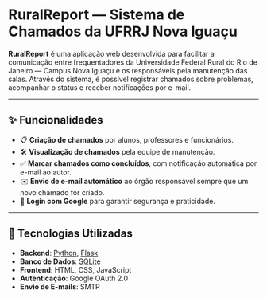 # RuralReport — Sistema de Chamados da UFRRJ Nova Iguaçu

**RuralReport** é uma aplicação web desenvolvida para facilitar a comunicação entre frequentadores da Universidade Federal Rural do Rio de Janeiro — Campus Nova Iguaçu e os responsáveis pela manutenção das salas. Através do sistema, é possível registrar chamados sobre problemas, acompanhar o status e receber notificações por e-mail.

---

## ✨ Funcionalidades

- 📋 **Criação de chamados** por alunos, professores e funcionários.
- 🛠️ **Visualização de chamados** pela equipe de manutenção.
- ✅ **Marcar chamados como concluídos**, com notificação automática por e-mail ao autor.
- ✉️ **Envio de e-mail automático** ao órgão responsável sempre que um novo chamado for criado.
- 🔐 **Login com Google** para garantir segurança e praticidade.

---

## 🧰 Tecnologias Utilizadas

- **Backend**: [Python](https://www.python.org/), [Flask](https://flask.palletsprojects.com/)
- **Banco de Dados**: [SQLite](https://www.sqlite.org/index.html)
- **Frontend**: HTML, CSS, JavaScript
- **Autenticação**: Google OAuth 2.0
- **Envio de E-mails**: SMTP
